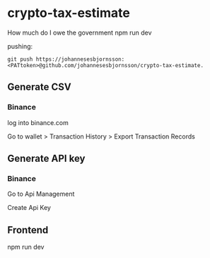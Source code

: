 # crypto-tax-estimate
How much do I owe the government npm run dev

pushing:
```
git push https://johannesesbjornsson:<PATtoken>@github.com/johannesesbjornsson/crypto-tax-estimate.
```

## Generate CSV

### Binance

log into binance.com

Go to wallet > Transaction History > Export Transaction Records



## Generate API key

### Binance 

Go to Api Management

Create Api Key



## Frontend 
npm run dev